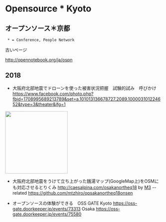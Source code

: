# Opensource * Kyoto
## オープンソース＊京都

     * = Conference, People Network

古いページ

http://opennotebook.org/ja/ospn


## 2018
- 大阪府北部地震でドローンを使った被害状況把握　試験的試み　呼びかけ
https://www.facebook.com/photo.php?fbid=1708995689213789&set=a.101013136678727.2089.100003101224652&type=3&theater&ifg=1

<img src="https://www.facebook.com/photo.php?fbid=1708995689213789&set=a.101013136678727.2089.100003101224652&type=3" width="200" />

- 大阪府北部地震をうけて立ち上がった銭湯マップ(GoogleMap上)をOSMにも対応させるとりくみ <a href="http://caesalpina.com/osakanortheq18">http://caesalpina.com/osakanortheq18</a> by <a href="http://caesalpina.com/M3">M3</a>
-- related <a href="https://github.com/mtzhiro/opsakanortheq18onsen">https://github.com/mtzhiro/opsakanortheq18onsen</a>

- オープンソースの体験ができる　OSS GATE Kyoto https://oss-gate.doorkeeper.jp/events/73313 Osaka https://oss-gate.doorkeeper.jp/events/75580
